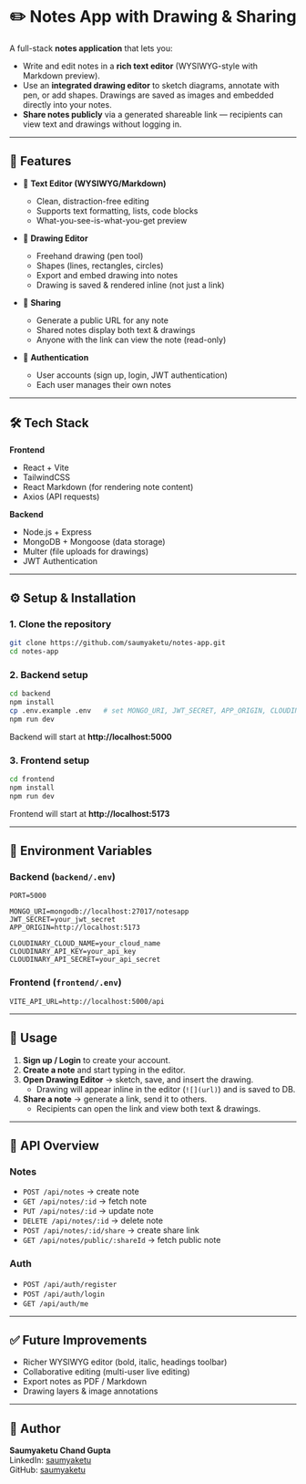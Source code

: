 # ✏️ Notes App with Drawing & Sharing

A full-stack **notes application** that lets you:

- Write and edit notes in a **rich text editor** (WYSIWYG-style with Markdown preview).  
- Use an **integrated drawing editor** to sketch diagrams, annotate with pen, or add shapes. Drawings are saved as images and embedded directly into your notes.  
- **Share notes publicly** via a generated shareable link — recipients can view text and drawings without logging in.  

---

## 🚀 Features

- 📝 **Text Editor (WYSIWYG/Markdown)**  
  - Clean, distraction-free editing  
  - Supports text formatting, lists, code blocks  
  - What-you-see-is-what-you-get preview  

- 🎨 **Drawing Editor**  
  - Freehand drawing (pen tool)  
  - Shapes (lines, rectangles, circles)  
  - Export and embed drawing into notes  
  - Drawing is saved & rendered inline (not just a link)  

- 🔗 **Sharing**  
  - Generate a public URL for any note  
  - Shared notes display both text & drawings  
  - Anyone with the link can view the note (read-only)  

- 👤 **Authentication**  
  - User accounts (sign up, login, JWT authentication)  
  - Each user manages their own notes  

---

## 🛠️ Tech Stack

**Frontend**
- React + Vite
- TailwindCSS 
- React Markdown (for rendering note content)
- Axios (API requests)

**Backend**
- Node.js + Express
- MongoDB + Mongoose (data storage)
- Multer (file uploads for drawings)
- JWT Authentication


---

## ⚙️ Setup & Installation

### 1. Clone the repository
```bash
git clone https://github.com/saumyaketu/notes-app.git
cd notes-app
```

### 2. Backend setup
```bash
cd backend
npm install
cp .env.example .env   # set MONGO_URI, JWT_SECRET, APP_ORIGIN, CLOUDINARY_CLOUD_NAME, CLOUDINARY_API_KEY, CLOUDINARY_API_SECRET
npm run dev
```
Backend will start at **http://localhost:5000**

### 3. Frontend setup
```bash
cd frontend
npm install
npm run dev
```
Frontend will start at **http://localhost:5173**

---

## 🔑 Environment Variables

### Backend (`backend/.env`)
```
PORT=5000

MONGO_URI=mongodb://localhost:27017/notesapp
JWT_SECRET=your_jwt_secret
APP_ORIGIN=http://localhost:5173

CLOUDINARY_CLOUD_NAME=your_cloud_name
CLOUDINARY_API_KEY=your_api_key
CLOUDINARY_API_SECRET=your_api_secret
```

### Frontend (`frontend/.env`)
```
VITE_API_URL=http://localhost:5000/api
```

---

## 📖 Usage

1. **Sign up / Login** to create your account.  
2. **Create a note** and start typing in the editor.  
3. **Open Drawing Editor** → sketch, save, and insert the drawing.  
   - Drawing will appear inline in the editor (`![](url)`) and is saved to DB.  
4. **Share a note** → generate a link, send it to others.  
   - Recipients can open the link and view both text & drawings.  

---

## 📡 API Overview

### Notes
- `POST /api/notes` → create note  
- `GET /api/notes/:id` → fetch note  
- `PUT /api/notes/:id` → update note  
- `DELETE /api/notes/:id` → delete note  
- `POST /api/notes/:id/share` → create share link  
- `GET /api/notes/public/:shareId` → fetch public note  

### Auth
- `POST /api/auth/register`  
- `POST /api/auth/login`  
- `GET /api/auth/me`  

---

## ✅ Future Improvements

- Richer WYSIWYG editor (bold, italic, headings toolbar)  
- Collaborative editing (multi-user live editing)  
- Export notes as PDF / Markdown  
- Drawing layers & image annotations  

---

## 👤 Author

**Saumyaketu Chand Gupta**  
LinkedIn: [saumyaketu](https://www.linkedin.com/in/saumyaketu/)  
GitHub: [saumyaketu](https://github.com/Saumyaketu)


